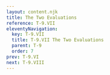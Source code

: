 ```yaml
---
layout: content.njk
title: The Two Evaluations
reference: T-9.VII
eleventyNavigation:
  key: T-9.VII
  title: T-9.VII The Two Evaluations
  parent: T-9
  order: 7
prev: T-9.VI
next: T-9.VIII
---
```



<div id=8 style=height:0></div>

